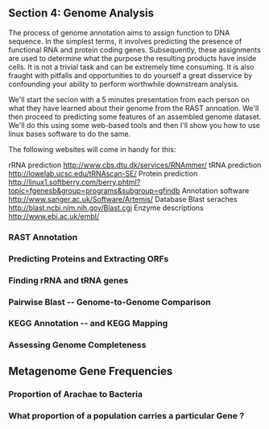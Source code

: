 ## Section 4: Genome Analysis

The process of genome annotation aims to assign function to DNA sequence.  In the simplest terms, it involves predicting the presence of functional RNA and protein coding genes.  Subsequently, these assignments are used to determine what the purpose the resulting products have inside cells.  It is not a trivial task and can be extremely time consuming.  It is also fraught with pitfalls and opportunities to do yourself a great disservice by confounding your ability to perform worthwhile downstream analysis.

We'll start the secion with a 5 minutes presentation from each person on what they have learned about their genome from the RAST annoation.  We'll then proceed to predicting some features of an assembled genome dataset.  We'll do this using some web-based tools and then I'll show you how to use linux bases software to do the same.

The following websites will come in handy for this:

rRNA prediction
http://www.cbs.dtu.dk/services/RNAmmer/
tRNA prediction
http://lowelab.ucsc.edu/tRNAscan-SE/
Protein prediction
http://linux1.softberry.com/berry.phtml?topic=fgenesb&group=programs&subgroup=gfindb
Annotation software
http://www.sanger.ac.uk/Software/Artemis/
Database Blast seraches
http://blast.ncbi.nlm.nih.gov/Blast.cgi
Enzyme descriptions
http://www.ebi.ac.uk/embl/

### RAST Annotation


### Predicting Proteins and Extracting ORFs



### Finding rRNA and tRNA genes



### Pairwise Blast -- Genome-to-Genome Comparison


### KEGG Annotation -- and KEGG Mapping




### Assessing Genome Completeness


## Metagenome Gene Frequencies

### Proportion of Arachae to Bacteria

### What proportion of a population carries a particular Gene ?
